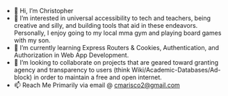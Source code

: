 - 👋 Hi, I’m Christopher
- 👀 I’m interested in universal accessibility to tech and teachers, being creative and silly, and building tools that aid in these endeavors. Personally, I enjoy going to my local mma gym and playing board games with my son. 
- 🌱 I’m currently learning Express Routers & Cookies, Authentication, and Authorization in Web App Development.
- 💞️ I’m looking to collaborate on projects that are geared toward granting agency and transparency to users (think Wiki/Academic-Databases/Ad-block) in order to maintain a free and open internet. 
- 📫 Reach Me Primarily via email @ cmarisco2@gmail.com

<!---
cmarisco2/cmarisco2 is a ✨ special ✨ repository because its `README.md` (this file) appears on your GitHub profile.
You can click the Preview link to take a look at your changes.
--->
